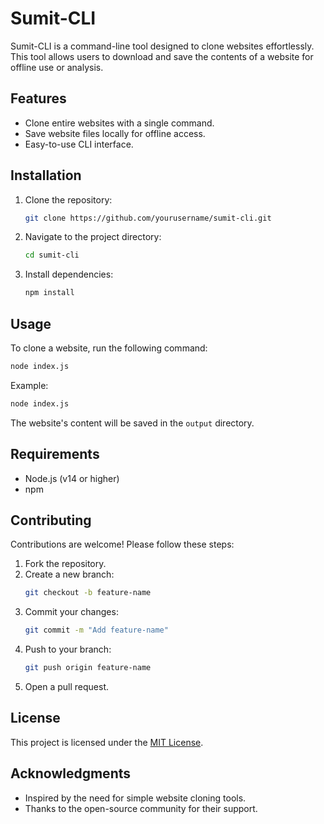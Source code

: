 # Sumit-CLI

Sumit-CLI is a command-line tool designed to clone websites effortlessly. This tool allows users to download and save the contents of a website for offline use or analysis.

## Features

- Clone entire websites with a single command.
- Save website files locally for offline access.
- Easy-to-use CLI interface.

## Installation

1. Clone the repository:
    ```bash
    git clone https://github.com/yourusername/sumit-cli.git
    ```
2. Navigate to the project directory:
    ```bash
    cd sumit-cli
    ```
3. Install dependencies:
    ```bash
    npm install
    ```

## Usage

To clone a website, run the following command:

```bash
node index.js
```

Example:

```bash
node index.js
```

The website's content will be saved in the `output` directory.

## Requirements

- Node.js (v14 or higher)
- npm

## Contributing

Contributions are welcome! Please follow these steps:

1. Fork the repository.
2. Create a new branch:
    ```bash
    git checkout -b feature-name
    ```
3. Commit your changes:
    ```bash
    git commit -m "Add feature-name"
    ```
4. Push to your branch:
    ```bash
    git push origin feature-name
    ```
5. Open a pull request.

## License

This project is licensed under the [MIT License](LICENSE).

## Acknowledgments

- Inspired by the need for simple website cloning tools.
- Thanks to the open-source community for their support.